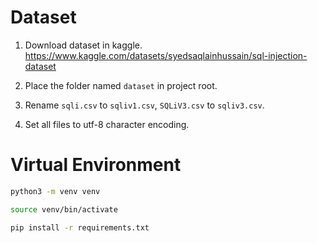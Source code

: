 # Dataset  
1. Download dataset in kaggle.  
https://www.kaggle.com/datasets/syedsaqlainhussain/sql-injection-dataset  

2. Place the folder named `dataset` in project root.  

3. Rename `sqli.csv` to `sqliv1.csv`, `SQLiV3.csv` to `sqliv3.csv`.  

4. Set all files to utf-8 character encoding.  

# Virtual Environment
```zsh
python3 -m venv venv
```

```zsh
source venv/bin/activate
```

```zsh
pip install -r requirements.txt
```
